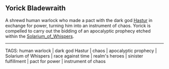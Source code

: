 ## Yorick Bladewraith

A shrewd human warlock who made a pact with the dark god [Hastur](../People/Hastur.md) in exchange for power, turning him into an instrument of chaos. Yorick is compelled to carry out the bidding of an apocalyptic prophecy etched within the [Solarium_of_Whispers](../Places/Solarium_of_Whispers.md).


---
TAGS: human warlock | dark god Hastur | chaos | apocalyptic prophecy | Solarium of Whispers | race against time | realm's heroes | sinister fulfillment | pact for power | instrument of chaos

